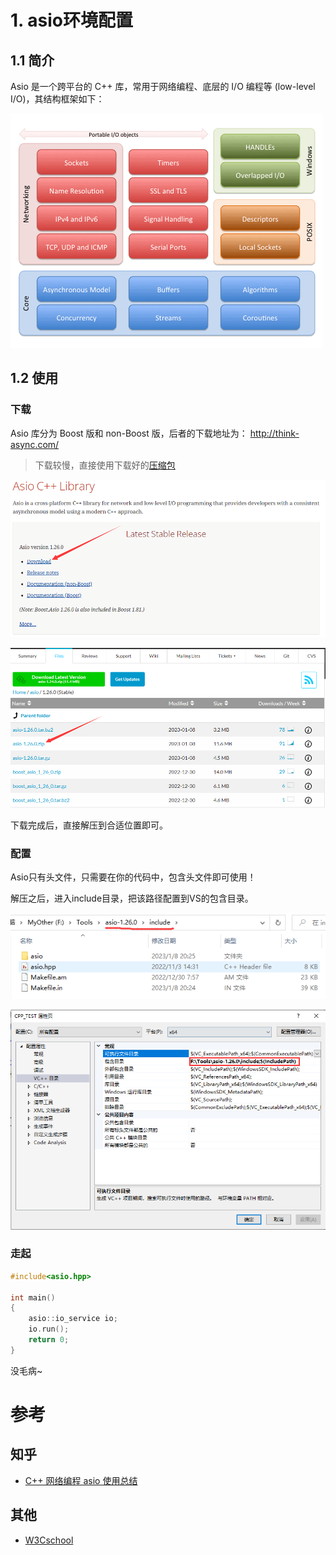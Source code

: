 # 1. asio环境配置

## 1.1 简介

Asio 是一个跨平台的 C++ 库，常用于网络编程、底层的 I/O 编程等 (low-level I/O)，其结构框架如下：

![img](assets/0931491R5-0.gif)

## 1.2 使用

### 下载

Asio 库分为 Boost 版和 non-Boost 版，后者的下载地址为： http://think-async.com/ 

> 下载较慢，直接使用下载好的[压缩包](assets/asio-1.26.0.zip)

![image-20230314224557247](assets/image-20230314224557247.png)

![image-20230314224624135](assets/image-20230314224624135.png)

下载完成后，直接解压到合适位置即可。

### 配置

Asio只有头文件，只需要在你的代码中，包含头文件即可使用！

解压之后，进入include目录，把该路径配置到VS的包含目录。

![image-20230314225911089](assets/image-20230314225911089.png)

<img src="assets/image-20230314230001192.png" alt="image-20230314230001192" style="zoom:67%;" />



### 走起

```cpp
#include<asio.hpp>

int main()
{
	asio::io_service io;
	io.run();
	return 0;
}
```

没毛病~





# 参考

## 知乎

+ [C++ 网络编程 asio 使用总结](https://zhuanlan.zhihu.com/p/583533338)



## 其他

+ [W3Cschool](https://www.w3cschool.cn/nlzbw/nlzbw-rs6a25yc.html)